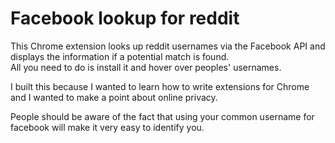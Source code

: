 Facebook lookup for reddit
==============

This Chrome extension looks up reddit usernames via the Facebook API
and displays the information if a potential match is found.  
All you need to do is install it and hover over peoples' usernames.

I built this because I wanted to learn how to write extensions for 
Chrome and I wanted to make a point about online privacy.

People should be aware of the fact that using your common 
username for facebook will make it very easy to identify you.